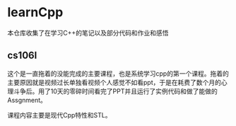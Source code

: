 # learnCpp

本仓库收集了在学习C++的笔记以及部分代码和作业和感悟

## cs106l

这个是一直拖着的没能完成的主要课程，也是系统学习cpp的第一个课程。拖着的主要原因就是视频过长单独看视频个人感觉不如看ppt，于是在耗费了数个月的心理斗争后。用了10天的零碎时间看完了PPT并且运行了实例代码和做了能做的Assgnment。

课程内容主要是现代Cpp特性和STL。





